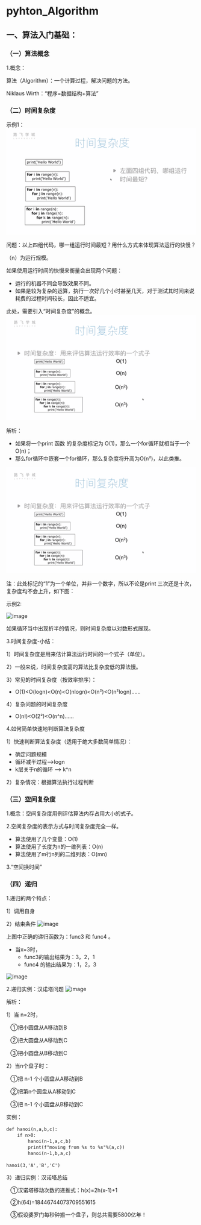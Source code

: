 # pyhton_Algorithm
## 一、算法入门基础：
### （一）算法概念
1.概念：

算法（Algorithm）：一个计算过程，解决问题的方法。

Niklaus Wirth：“程序=数据结构+算法”

### （二）时间复杂度
示例1：
![时间复杂度1](https://github.com/tete1987/picture_resource/blob/master/py%E7%AE%97%E6%B3%95-%E6%97%B6%E9%97%B4%E5%A4%8D%E6%9D%82%E5%BA%A6%E6%A6%82%E5%BF%B5.png)

问题：以上四组代码，哪一组运行时间最短？用什么方式来体现算法运行的快慢？

（n）为运行规模。

如果使用运行时间的快慢来衡量会出现两个问题：

- 运行的机器不同会导致效果不同。
- 如果是较为复杂的运算，执行一次好几个小时甚至几天，对于测试其时间来说耗费的过程时间较长，因此不适宜。

此处，需要引入“时间复杂度”的概念。
![时间复杂度2](https://github.com/tete1987/picture_resource/blob/master/py%E7%AE%97%E6%B3%95-%E6%97%B6%E9%97%B4%E5%A4%8D%E6%9D%82%E5%BA%A6%E6%A6%82%E5%BF%B52.png)

解析：
- 如果将一个print 函数 的复杂度标记为 O(1)，那么一个for循环就相当于一个O(n)；
- 那么for循环中嵌套一个for循环，那么复杂度将升高为O(n²)，以此类推。

![时间复杂度3](https://github.com/tete1987/picture_resource/blob/master/py%E7%AE%97%E6%B3%95-%E6%97%B6%E9%97%B4%E5%A4%8D%E6%9D%82%E5%BA%A6%E6%A6%82%E5%BF%B52.png)

注：此处标记的“1”为一个单位，并非一个数字，所以不论是print 三次还是十次，复杂度均不会上升，如下图：


示例2:

![image](F965765143864B67985E09E7BCCE70B3)

如果循环当中出现折半的情况，则时间复杂度以对数形式展现。

3.时间复杂度-小结：

1）时间复杂度是用来估计算法运行时间的一个式子（单位）。

2）一般来说，时间复杂度高的算法比复杂度低的算法慢。

3）常见的时间复杂度（按效率排序）：

- O(1)<O(logn)<O(n)<O(nlogn)<O(n²)<O(n²logn)……

4）复杂问题的时间复杂度

- O(n!)<O(2²)<O(n^n)……


4.如何简单快速地判断算法复杂度

1）快速判断算法复杂度（适用于绝大多数简单情况）：
- 确定问题规模
- 循环减半过程-->logn
- k层关于n的循环 --> k^n
 
2）复杂情况：根据算法执行过程判断

### （三）空间复杂度
1.概念：空间复杂度用例评估算法内存占用大小的式子。

2.空间复杂度的表示方式与时间复杂度完全一样。
- 算法使用了几个变量：O(1)
- 算法使用了长度为n的一维列表：O(n)
- 算法使用了m行n列的二维列表：O(mn)

3.“空间换时间”

### （四）递归
1.递归的两个特点：

1）调用自身

2）结束条件
![image](3717D03FE5BD455D825022A85263831A)


上图中正确的递归函数为：func3 和 func4 。
- 当x=3时，
  - func3的输出结果为：3，2，1
  - func4 的输出结果为：1，2，3
  
![image](4B70EDB80789471BB4A77A8B1C260910)

2.递归实例：汉诺塔问题
![image](77D6A62125F7484BB982434E8669E8D3)

解析：

1）当 n=2时，

&ensp; ①把小圆盘从A移动到B

&ensp; ②把大圆盘从A移动到C

&ensp; ③把小圆盘从B移动到C

2）当n个盘子时：

&ensp; ①把 n-1 个小圆盘从A移动到B

&ensp; ②把第n个圆盘从A移动到C

&ensp; ③把 n-1 个小圆盘从B移动到C


实例：
```
def hanoi(n,a,b,c):
    if n>0:
        hanoi(n-1,a,c,b)
        print(f"moving from %s to %s"%(a,c))
        hanoi(n-1,b,a,c)

hanoi(3,'A','B','C')
```


3）递归实例：汉诺塔总结

&ensp; ①汉诺塔移动次数的递推式：h(x)=2h(x-1)+1

&ensp; ②h(64)=18446744073709551615

&ensp; ③假设婆罗门每秒钟搬一个盘子，则总共需要5800亿年！
